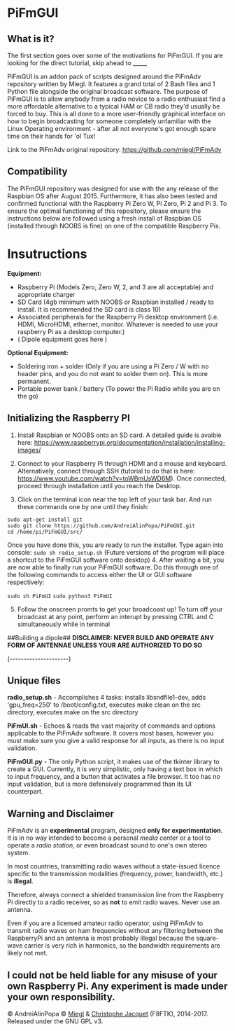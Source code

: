 PiFmGUI
========

## What is it?
The first section goes over some of the motivations for PiFmGUI. If you are looking for the direct tutorial, skip ahead to _____

PiFmGUI is an addon pack of scripts designed around the PiFmAdv repository written by Miegl. It features a grand total of 2 Bash files and 1 Python file alongside the original broadcast software. The purpose of PiFmGUI is to allow anybody from a radio novice to a radio enthusiast find a more affordable alternative to a typical HAM or CB radio they'd usually be forced to buy. This is all done to a more user-friendly graphical interface on how to begin broadcasting for someone completely unfamiliar with the Linux Operating environment - after all not everyone's got enough spare time on their hands for 'ol Tux!

Link to the PiFmAdv original repository: https://github.com/miegl/PiFmAdv

## Compatibility

The PiFmGUI repository was designed for use with the any release of the Raspbian OS after August 2015. Furthermore, it has also been tested and confirmed functional with the Raspberry Pi Zero W, Pi Zero, Pi 2 and Pi 3. To ensure the optimal functioning of this repository, please ensure the instructions below are followed using a fresh install of Raspbian OS (installed through NOOBS is fine) on one of the compatible Raspberry Pis.

Insutructions
========
**Equipment:**
- Raspberry Pi (Models Zero, Zero W, 2, and 3 are all acceptable) and appropriate charger
- SD Card (4gb minimum with NOOBS or Raspbian installed / ready to install. It is recommended the SD card is class 10)
- Associated peripherals for the Raspberry Pi desktop environment (i.e. HDMI, MicroHDMI, ethernet, monitor. Whatever is needed to use your raspberry Pi as a desktop computer.)
- ( Dipole equipment goes here )

**Optional Equipment:**
- Soldering iron + solder (Only if you are using a Pi Zero / W with no header pins, and you do not want to solder them on). This is more permanent.
- Portable power bank / battery (To power the Pi Radio while you are on the go)

## Initializing the Raspberry PI
1. Install Raspbian or NOOBS onto an SD card. A detailed guide is avaible here: https://www.raspberrypi.org/documentation/installation/installing-images/

2. Connect to your Raspberry Pi through HDMI and a mouse and keyboard. Alternatively, connect through SSH (tutorial to do that is here: https://www.youtube.com/watch?v=toWBmUsWD6M). Once connected, proceed through installation until you reach the Desktop.

3. Click on the terminal icon near the top left of your task bar. And run these commands one by one until they finish:
```
sudo apt-get install git
sudo git clone https://github.com/AndreiAlinPopa/PiFmGUI.git
cd /home/pi/PiFmGUI/src/
```
Once you have done this, you are ready to run the installer. Type again into console:
`sudo sh radio_setup.sh`
(Future versions of the program will place a shortcut to the PiFmGUI software onto desktop)
4. After waiting a bit, you are now able to finally run your PiFmGUI software. Do this through one of the following commands to access either the UI or GUI software respectively:

`sudo sh PiFmUI`
`sudo python3 PiFmUI`

5. Follow the onscreen promts to get your broadcoast up! To turn off your broadcast at any point, perform an interupt by pressing CTRL and C simultaneously while in terminal

##Building a dipole##
**DISCLAIMER: NEVER BUILD AND OPERATE ANY FORM OF ANTENNAE UNLESS YOUR ARE AUTHORIZED TO DO SO**

(---------------------)

## Unique files
**radio_setup.sh** - Accomplishes 4 tasks: installs libsndfile1-dev, adds 'gpu_freq=250' to /boot/config.txt, executes make clean on the src directory, executes make on the src directory

**PiFmUI.sh** - Echoes & reads the vast majority of commands and options applicable to the PiFmAdv software. It covers most bases, however you must make sure you give a valid response for all inputs, as there is no input validation.

**PiFmGUI.py** - The only Python script, it makes use of the tkinter library to create a GUI. Currently, it is very simplistic, only having a text box in which to input frequency, and a button that activates a file browser. It too has no input validation, but is more defensively programmed than its UI counterpart.


























## Warning and Disclaimer

PiFmAdv is an **experimental** program, designed **only for experimentation**. It is in no way intended to become a personal *media center* or a tool to operate a *radio station*, or even broadcast sound to one's own stereo system.

In most countries, transmitting radio waves without a state-issued licence specific to the transmission modalities (frequency, power, bandwidth, etc.) is **illegal**.

Therefore, always connect a shielded transmission line from the Raspberry Pi directly
to a radio receiver, so as **not** to emit radio waves. Never use an antenna.

Even if you are a licensed amateur radio operator, using PiFmAdv to transmit radio waves on ham frequencies without any filtering between the RaspberryPi and an antenna is most probably illegal because the square-wave carrier is very rich in harmonics, so the bandwidth requirements are likely not met.

I could not be held liable for any misuse of your own Raspberry Pi. Any experiment is made under your own responsibility.
--------
© AndreiAlinPopa
© [Miegl](https://miegl.cz) & [Christophe Jacquet](http://www.jacquet80.eu/) (F8FTK), 2014-2017. Released under the GNU GPL v3.
